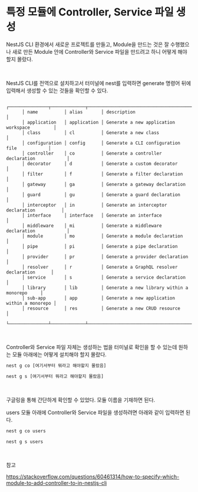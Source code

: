# 특정 모듈에 Controller, Service 파일 생성

NestJS CLI 환경에서 새로운 프로젝트를 만들고, Module을 만드는 것은 잘 수행했으나 새로 만든 Module 안에 Controller와 Service 파일을 만드려고 하니 어떻게 해야할지 몰랐다.

<br>

NestJS CLI를 전역으로 설치하고서 터미널에 nest를 입력하면 generate 명령어 뒤에 입력해서 생성할 수 있는 것들을 확인할 수 있다.

          ┌───────────────┬─────────────┬──────────────────────────────────────────────┐
          │ name          │ alias       │ description                                  │
          │ application   │ application │ Generate a new application workspace         │
          │ class         │ cl          │ Generate a new class                         │
          │ configuration │ config      │ Generate a CLI configuration file            │
          │ controller    │ co          │ Generate a controller declaration            │
          │ decorator     │ d           │ Generate a custom decorator                  │
          │ filter        │ f           │ Generate a filter declaration                │
          │ gateway       │ ga          │ Generate a gateway declaration               │
          │ guard         │ gu          │ Generate a guard declaration                 │
          │ interceptor   │ in          │ Generate an interceptor declaration          │
          │ interface     │ interface   │ Generate an interface                        │
          │ middleware    │ mi          │ Generate a middleware declaration            │
          │ module        │ mo          │ Generate a module declaration                │
          │ pipe          │ pi          │ Generate a pipe declaration                  │
          │ provider      │ pr          │ Generate a provider declaration              │
          │ resolver      │ r           │ Generate a GraphQL resolver declaration      │
          │ service       │ s           │ Generate a service declaration               │
          │ library       │ lib         │ Generate a new library within a monorepo     │
          │ sub-app       │ app         │ Generate a new application within a monorepo │
          │ resource      │ res         │ Generate a new CRUD resource                 │
          └───────────────┴─────────────┴──────────────────────────────────────────────┘

<br>

Controller와 Service 파일 자체는 생성하는 법을 터미널로 확인을 할 수 있는데 원하는 모듈 아래에는 어떻게 설치해야 할지 몰랐다.

```bash
nest g co [여기서부터 뭐라고 해야할지 몰랐음]
```

```bash
nest g s [여기서부터 뭐라고 해야할지 몰랐음]
```

<br>

구글링을 통해 간단하게 확인할 수 있었다. 모듈 이름을 기재하면 된다.

users 모듈 아래에 Controller와 Service 파일을 생성하려면 아래와 같이 입력하면 된다.

```bash
nest g co users
```

```
nest g s users
```



<br>

참고

https://stackoverflow.com/questions/60461314/how-to-specify-which-module-to-add-controller-to-in-nestjs-cli